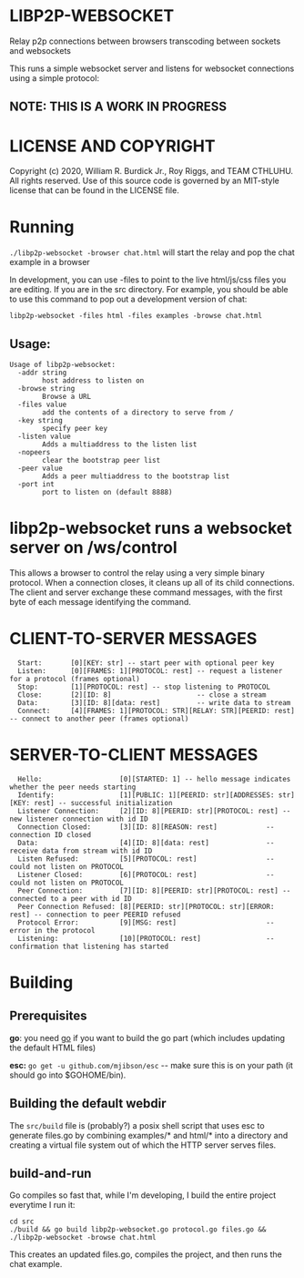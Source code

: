 # LIBP2P-WEBSOCKET

Relay p2p connections between browsers transcoding between sockets and websockets

This runs a simple websocket server and listens for websocket connections using a simple protocol:

## NOTE: THIS IS A WORK IN PROGRESS

# LICENSE AND COPYRIGHT
Copyright (c) 2020, William R. Burdick Jr., Roy Riggs, and TEAM CTHLUHU. All rights reserved.
Use of this source code is governed by an MIT-style
license that can be found in the LICENSE file.

# Running

`./libp2p-websocket -browser chat.html` will start the relay and pop the chat example in a browser

In development, you can use -files to point to the live html/js/css files you are editing. If you are in the src directory. For example, you should be able to use this command to pop out a development version of chat:
```
libp2p-websocket -files html -files examples -browse chat.html
```

## Usage:
```
Usage of libp2p-websocket:
  -addr string
        host address to listen on
  -browse string
        Browse a URL
  -files value
        add the contents of a directory to serve from /
  -key string
        specify peer key
  -listen value
        Adds a multiaddress to the listen list
  -nopeers
        clear the bootstrap peer list
  -peer value
        Adds a peer multiaddress to the bootstrap list
  -port int
        port to listen on (default 8888)
```

# libp2p-websocket runs a websocket server on /ws/control
This allows a browser to control the relay using a very simple binary protocol.
When a connection closes, it cleans up all of its child connections.
The client and server exchange these command messages, with the first byte of each message identifying the command.

# CLIENT-TO-SERVER MESSAGES
 
```
  Start:       [0][KEY: str] -- start peer with optional peer key
  Listen:      [0][FRAMES: 1][PROTOCOL: rest] -- request a listener for a protocol (frames optional)
  Stop:        [1][PROTOCOL: rest] -- stop listening to PROTOCOL
  Close:       [2][ID: 8]                     -- close a stream
  Data:        [3][ID: 8][data: rest]         -- write data to stream
  Connect:     [4][FRAMES: 1][PROTOCOL: STR][RELAY: STR][PEERID: rest] -- connect to another peer (frames optional)
```

# SERVER-TO-CLIENT MESSAGES

```
  Hello:                   [0][STARTED: 1] -- hello message indicates whether the peer needs starting
  Identify:                [1][PUBLIC: 1][PEERID: str][ADDRESSES: str][KEY: rest] -- successful initialization
  Listener Connection:     [2][ID: 8][PEERID: str][PROTOCOL: rest] -- new listener connection with id ID
  Connection Closed:       [3][ID: 8][REASON: rest]            -- connection ID closed
  Data:                    [4][ID: 8][data: rest]              -- receive data from stream with id ID
  Listen Refused:          [5][PROTOCOL: rest]                 -- could not listen on PROTOCOL
  Listener Closed:         [6][PROTOCOL: rest]                 -- could not listen on PROTOCOL
  Peer Connection:         [7][ID: 8][PEERID: str][PROTOCOL: rest] -- connected to a peer with id ID
  Peer Connection Refused: [8][PEERID: str][PROTOCOL: str][ERROR: rest] -- connection to peer PEERID refused
  Protocol Error:          [9][MSG: rest]                      -- error in the protocol
  Listening:               [10][PROTOCOL: rest]                -- confirmation that listening has started
```

# Building

## Prerequisites
**go**: you need [go](https://golang.org/) if you want to build the go part (which includes updating the default HTML files)

**esc:** `go get -u github.com/mjibson/esc` -- make sure this is on your path (it should go into $GOHOME/bin).

## Building the default webdir

The `src/build` file is (probably?) a posix shell script that uses esc to generate files.go by combining examples/* and html/* into a directory and creating a virtual file system out of which the HTTP server serves files.

## build-and-run

Go compiles so fast that, while I'm developing, I build the entire project everytime I run it:

```shell
cd src
./build && go build libp2p-websocket.go protocol.go files.go && ./libp2p-websocket -browse chat.html
```
This creates an updated files.go, compiles the project, and then runs the chat example.

